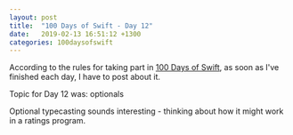 ```yaml
---
layout: post
title:  "100 Days of Swift - Day 12"
date:   2019-02-13 16:51:12 +1300
categories: 100daysofswift
---
```

According to the rules for taking part in [100 Days of Swift](https://www.hackingwithswift.com/100), as soon as I've finished each day, I have to post about it.

Topic for Day 12 was: optionals

Optional typecasting sounds interesting - thinking about how it might work in a ratings program.
